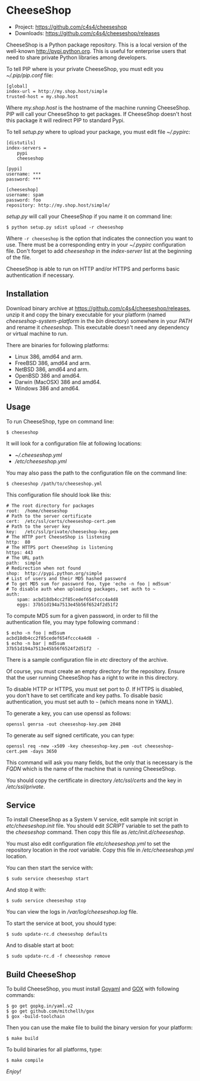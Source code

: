 CheeseShop
==========

- Project: <https://github.com/c4s4/cheeseshop>
- Downloads: <https://github.com/c4s4/cheeseshop/releases>

CheeseShop is a Python package repository. This is a local version of the well-known <http://pypi.python.org>. This is useful for enterprise users that need to share private Python libraries among developers.

To tell PIP where is your private CheeseShop, you must edit you *~/.pip/pip.conf* file:

    [global]
    index-url = http://my.shop.host/simple
    trusted-host = my.shop.host

Where *my.shop.host* is the hostname of the machine running CheeseShop. PIP will call your CheeseShop to get packages. If CheeseShop doesn't host this package it will redirect PIP to standard Pypi.

To tell *setup.py* where to upload your package, you must edit file *~/.pypirc*:

    [distutils]
    index-servers =
        pypi
        cheeseshop
    
    [pypi]
    username: ***
    password: ***
    
    [cheeseshop]
    username: spam
    password: foo
    repository: http://my.shop.host/simple/

*setup.py* will call your CheeseShop if you name it on command line:

    $ python setup.py sdist upload -r cheeseshop

Where `-r cheeseshop` is the option that indicates the connection you want to use. There must be a corresponding entry in your *~/.pypirc* configuration file. Don't forget to add *cheeseshop* in the *index-server* list at the beginning of the file.

CheeseShop is able to run on HTTP and/or HTTPS and performs basic authentication if necessary.

Installation
------------

Download binary archive at <https://github.com/c4s4/cheeseshop/releases>, unzip it and copy the binary executable for your platform (named *cheeseshop-system-platform* in the *bin* directory) somewhere in your *PATH* and rename it *cheeseshop*. This executable doesn't need any dependency or virtual machine to run.

There are binaries for following platforms:

- Linux 386, amd64 and arm.
- FreeBSD 386, amd64 and arm.
- NetBSD 386, amd64 and arm.
- OpenBSD 386 and amd64.
- Darwin (MacOSX) 386 and amd64.
- Windows 386 and amd64.

Usage
-----

To run CheeseShop, type on command line:

    $ cheeseshop

It will look for a configuration file at following locations:

- *~/.cheeseshop.yml*
- */etc/cheeseshop.yml*

You may also pass the path to the configuration file on the command line:

    $ cheeseshop /path/to/cheeseshop.yml

This configuration file should look like this:

    # The root directory for packages
    root:  /home/cheeseshop
    # Path to the server certificate
    cert:  /etc/ssl/certs/cheeseshop-cert.pem
    # Path to the server key
    key:   /etc/ssl/private/cheeseshop-key.pem
    # The HTTP port CheeseShop is listening
    http:  80
    # The HTTPS port CheeseShop is listening 
    https: 443
    # The URL path
    path:  simple
    # Redirection when not found
    shop:  http://pypi.python.org/simple
    # List of users and their MD5 hashed password
    # To get MD5 sum for password foo, type 'echo -n foo | md5sum'
    # To disable auth when uploading packages, set auth to ~
    auth:
        spam: acbd18db4cc2f85cedef654fccc4a4d8
        eggs: 37b51d194a7513e45b56f6524f2d51f2

To compute MD5 sum for a given password, in order to fill the authentication file, you may type following command :

    $ echo -n foo | md5sum
    acbd18db4cc2f85cedef654fccc4a4d8  -
    $ echo -n bar | md5sum
    37b51d194a7513e45b56f6524f2d51f2  -

There is a sample configuration file in *etc* directory of the archive.

Of course, you must create an empty directory for the repository. Ensure that the user running CheeseShop has a right to write in this directory.

To disable HTTP or HTTPS, you must set port to *0*. If HTTPS is disabled, you don't have to set certificate and key paths. To disable basic authentication, you must set auth to `~` (which means none in YAML).

To generate a key, you can use openssl as follows:

    openssl genrsa -out cheeseshop-key.pem 2048

To generate au self signed certificate, you can type:

    openssl req -new -x509 -key cheeseshop-key.pem -out cheeseshop-cert.pem -days 3650

This command will ask you many fields, but the only that is necessary is the *FQDN* which is the name of the machine that is running CheeseShop.

You should copy the certificate in directory */etc/ssl/certs* and the key in */etc/ssl/private*.

Service
-------

To install CheeseShop as a System V service, edit sample init script in *etc/cheeseshop.init* file. You should edit *SCRIPT* variable to set the path to the *cheeseshop* command. Then copy this file as */etc/init.d/cheeseshop*.

You must also edit configuration file *etc/cheeseshop.yml* to set the repository location in the *root* variable. Copy this file in */etc/cheeseshop.yml* location.

You can then start the service with:

    $ sudo service cheeseshop start

And stop it with:

    $ sudo service cheeseshop stop

You can view the logs in */var/log/cheeseshop.log* file.

To start the service at boot, you should type:

    $ sudo update-rc.d cheeseshop defaults

And to disable start at boot:

    $ sudo update-rc.d -f cheeseshop remove

Build CheeseShop
----------------

To build CheeseShop, you must install [Goyaml](http://github.com/go-yaml/yaml) and [GOX](http://github.com/mitchellh/gox) with following commands:

    $ go get gopkg.in/yaml.v2
    $ go get github.com/mitchellh/gox
    $ gox -build-toolchain

Then you can use the make file to build the binary version for your platform:

    $ make build

To build binaries for all platforms, type:

    $ make compile

*Enjoy!*
